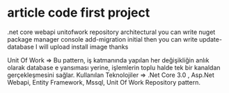 # article code first project 
.net core webapi unitofwork repository architectural 
you can write nuget package manager console add-migration initial 
then you can write update-database
I will upload install image thanks

Unit Of Work => Bu pattern, iş katmanında yapılan her değişikliğin anlık olarak database e yansıması yerine, işlemlerin toplu halde tek bir kanaldan gerçekleşmesini sağlar.
Kullanılan Teknolojiler => .Net Core 3.0 , Asp.Net Webapi, Entity Framework, Mssql, Unit Of Work Repository pattern.






